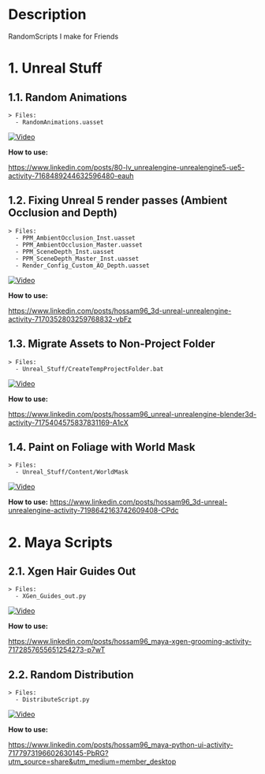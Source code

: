 # Description
RandomScripts I make for Friends
# 1. Unreal Stuff
  ## 1.1. Random Animations
    > Files: 
      - RandomAnimations.uasset
  [![Video](https://img.youtube.com/vi/MWQawkkKmHI/0.jpg)](https://www.youtube.com/watch?v=MWQawkkKmHI)
  
  **How to use:**
  
  https://www.linkedin.com/posts/80-lv_unrealengine-unrealengine5-ue5-activity-7168489244632596480-eauh

  ## 1.2. Fixing Unreal 5 render passes (Ambient Occlusion and Depth)
    > Files:
      - PPM_AmbientOcclusion_Inst.uasset
      - PPM_AmbientOcclusion_Master.uasset
      - PPM_SceneDepth_Inst.uasset
      - PPM_SceneDepth_Master_Inst.uasset
      - Render_Config_Custom_AO_Depth.uasset
  [![Video](https://img.youtube.com/vi/VQFMZcNvh2s/0.jpg)](https://www.youtube.com/watch?v=VQFMZcNvh2s)

  **How to use:**
  
  https://www.linkedin.com/posts/hossam96_3d-unreal-unrealengine-activity-7170352803259768832-vbFz

  ## 1.3. Migrate Assets to Non-Project Folder
    > Files: 
      - Unreal_Stuff/CreateTempProjectFolder.bat
  [![Video](https://img.youtube.com/vi/ikH9uJQW51M/0.jpg)](https://youtu.be/ikH9uJQW51M)

  **How to use:**

  https://www.linkedin.com/posts/hossam96_unreal-unrealengine-blender3d-activity-7175404575837831169-A1cX

  ## 1.4. Paint on Foliage with World Mask
    > Files:
      - Unreal_Stuff/Content/WorldMask
  [![Video](https://img.youtube.com/vi/GWsi4LwkOk/0.jpg)](https://www.youtube.com/watch?v=_GWsi4LwkOk)

  **How to use:**
  https://www.linkedin.com/posts/hossam96_3d-unreal-unrealengine-activity-7198642163742609408-CPdc
  
  
# 2. Maya Scripts
  ## 2.1. Xgen Hair Guides Out
    > Files:
      - XGen_Guides_out.py
  [![Video](https://img.youtube.com/vi/Ykd6H6g_F8o/0.jpg)](https://www.youtube.com/watch?v=Ykd6H6g_F8o)

**How to use:**

https://www.linkedin.com/posts/hossam96_maya-xgen-grooming-activity-7172857655651254273-p7wT

  ## 2.2. Random Distribution
    > Files:
      - DistributeScript.py
  [![Video](https://img.youtube.com/vi/xTCFti5W8M8/0.jpg)](https://youtu.be/xTCFti5W8M8)

**How to use:**

  https://www.linkedin.com/posts/hossam96_maya-python-ui-activity-7177973196602630145-PbRG?utm_source=share&utm_medium=member_desktop

  
